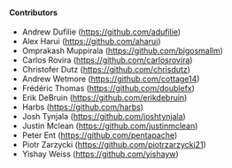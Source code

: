 <!--

    Licensed to the Apache Software Foundation (ASF) under one
    or more contributor license agreements.  See the NOTICE file
    distributed with this work for additional information
    regarding copyright ownership.  The ASF licenses this file
    to you under the Apache License, Version 2.0 (the
    "License"); you may not use this file except in compliance
    with the License.  You may obtain a copy of the License at

      http://www.apache.org/licenses/LICENSE-2.0

    Unless required by applicable law or agreed to in writing,
    software distributed under the License is distributed on an
    "AS IS" BASIS, WITHOUT WARRANTIES OR CONDITIONS OF ANY
    KIND, either express or implied.  See the License for the
    specific language governing permissions and limitations
    under the License.

-->

#### Contributors

 * Andrew Dufilie (https://github.com/adufilie)
 * Alex Harui (https://github.com/aharui)
 * Omprakash Muppirala (https://github.com/bigosmallm)
 * Carlos Rovira (https://github.com/carlosrovira)
 * Christofer Dutz (https://github.com/chrisdutz)
 * Andrew Wetmore (https://github.com/cottage14)
 * Frédéric Thomas (https://github.com/doublefx)
 * Erik DeBruin (https://github.com/erikdebruin)
 * Harbs (https://github.com/harbs)
 * Josh Tynjala (https://github.com/joshtynjala)
 * Justin Mclean (https://github.com/justinmclean)
 * Peter Ent (https://github.com/pentapache)
 * Piotr Zarzycki (https://github.com/piotrzarzycki21)
 * Yishay Weiss (https://github.com/yishayw)

